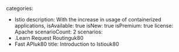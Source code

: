 categories:
  - Istio
description:
  With the increase in usage of containerized applications,
isAvailable: true
isNew: true
isPremium: true
license: Apache
scenarioCount: 2
scenarios:
  - .Learn Request Routinguk80
  - Fast APIuk80
title: Introduction to Istiouk80
